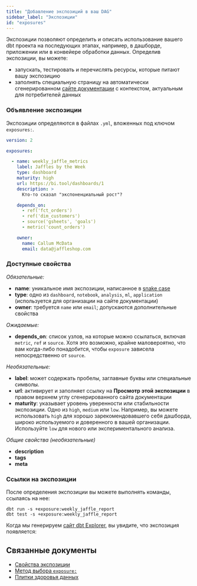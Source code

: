 ```yaml
---
title: "Добавление экспозиций в ваш DAG"
sidebar_label: "Экспозиции"
id: "exposures"
---
```


Экспозиции позволяют определить и описать использование вашего dbt проекта на последующих этапах, например, в дашборде, приложении или в конвейере обработки данных. Определив экспозиции, вы можете:
- запускать, тестировать и перечислять ресурсы, которые питают вашу экспозицию
- заполнять специальную страницу на автоматически сгенерированном [сайте документации](/docs/build/documentation) с контекстом, актуальным для потребителей данных

### Объявление экспозиции

Экспозиции определяются в файлах `.yml`, вложенных под ключом `exposures:`.

<File name='models/<filename>.yml'>

```yaml
version: 2

exposures:

  - name: weekly_jaffle_metrics
    label: Jaffles by the Week
    type: dashboard
    maturity: high
    url: https://bi.tool/dashboards/1
    description: >
      Кто-то сказал "экспоненциальный рост"?

    depends_on:
      - ref('fct_orders')
      - ref('dim_customers')
      - source('gsheets', 'goals')
      - metric('count_orders')

    owner:
      name: Callum McData
      email: data@jaffleshop.com
```

</File>

### Доступные свойства

_Обязательные:_
- **name**: уникальное имя экспозиции, написанное в [snake case](https://en.wikipedia.org/wiki/Snake_case)
- **type**: одно из `dashboard`, `notebook`, `analysis`, `ml`, `application` (используется для организации на сайте документации)
- **owner**: требуется `name` или `email`; допускаются дополнительные свойства

_Ожидаемые:_
- **depends_on**: список узлов, на которые можно ссылаться, включая `metric`, `ref` и `source`. Хотя это возможно, крайне маловероятно, что вам когда-либо понадобится, чтобы `exposure` зависела непосредственно от `source`.

_Необязательные:_
- **label**: может содержать пробелы, заглавные буквы или специальные символы.
- **url**: активирует и заполняет ссылку на **Просмотр этой экспозиции** в правом верхнем углу сгенерированного сайта документации
- **maturity**: указывает уровень уверенности или стабильности экспозиции. Одно из `high`, `medium` или `low`. Например, вы можете использовать `high` для хорошо зарекомендовавшего себя дашборда, широко используемого и доверенного в вашей организации. Используйте `low` для нового или экспериментального анализа.

_Общие свойства (необязательные)_
- **description**
- **tags**
- **meta**

### Ссылки на экспозиции

После определения экспозиции вы можете выполнять команды, ссылаясь на нее:
```
dbt run -s +exposure:weekly_jaffle_report
dbt test -s +exposure:weekly_jaffle_report

```

Когда мы генерируем [сайт dbt Explorer](/docs/collaborate/explore-projects), вы увидите, что экспозиция появляется:

<Lightbox src="/img/docs/building-a-dbt-project/dbt-explorer-exposures.jpg" title="Экспозиции имеют отдельный раздел под вкладкой 'Resources' в dbt Explorer, где перечислены все экспозиции в вашем проекте."/>
<Lightbox src="/img/docs/building-a-dbt-project/dag-exposures.png" title="Экспозиции отображаются как узлы в DAG dbt Explorer. Внутри узла отображается оранжевый индикатор 'EXP'."/>

## Связанные документы

* [Свойства экспозиции](/reference/exposure-properties)
* [Метод выбора `exposure:`](/reference/node-selection/methods#exposure)
* [Плитки здоровья данных](/docs/collaborate/data-tile)